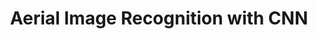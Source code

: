 ---
layout: page
title: Aerial Image Recognition with CNN
description: Trained a convolutional neural network with PyTorch to classify aerial (satellite) imagery across 40 classes. Used transfer learning to leverage AlexNet architecture for feature extraction.
img: assets/img/3.jpg
importance: 6
category: work
giscus_comments: true
---